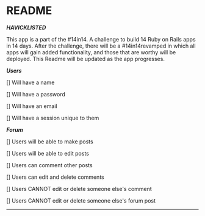 # README
*******HAVICKLISTED*******
 
 This app is a part of the #14in14.  A challenge to build 14 Ruby on Rails apps in 14 days.  After the challenge, there will be a #14in14revamped in which all apps will gain added functionality, and those that are worthy will be deployed.  This Readme will be updated as the app progresses.
 
 *******Users*******
 
 [] Will have a name
 
 [] Will have a password
 
 [] Will have an email
 
 [] Will have a session unique to them
 
 *******Forum*******
 
 []  Users will be able to make posts
 
 []  Users will be able to edit posts
 
 []  Users can comment other posts
 
 []  Users can edit and delete comments
 
 []  Users CANNOT edit or delete someone else's comment
 
 []  Users CANNOT edit or delete someone else's forum post
 
 *************************